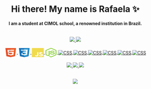 <h1 align="center" > Hi there! My name is Rafaela ✨ </h1>
<h4 align="center"> I am a student at CIMOL school, a renowned institution in Brazil. </h4>
<br>

<div margin = "50"; align="center">
  <a href="https://github.com/rafaelaport">
   <a href="https://github-readme-stats.vercel.app/api/pin/?username=rafaelavport&repo=github-readme-stats&theme=midnight-purple">
  <img height="180em" src="https://github-readme-stats.vercel.app/api?username=rafaelavport&show_icons=true&theme=midnight-purple"/>
  <img height="180em" src="https://github-readme-stats.vercel.app/api/top-langs/?username=rafaelavport&layout=compact&langs_count=7&theme=midnight-purple"/>
</div>



<div display: inline-block; margin-left: 20; align="center"><br>
    <img align="center" alt="rafa-HTML" height="30" width="40" src="https://raw.githubusercontent.com/devicons/devicon/master/icons/html5/html5-original.svg">
    <img align="center" alt="rafa-CSS" height="30" width="40" src="https://raw.githubusercontent.com/devicons/devicon/master/icons/css3/css3-original.svg">
    <img align="center" alt="rafa-Js" height="30" width="40" src="https://raw.githubusercontent.com/devicons/devicon/master/icons/javascript/javascript-plain.svg">
    <img align="center" alt="rafa-Js" height="30" width="40" src="https://raw.githubusercontent.com/devicons/devicon/master/icons/nodejs/nodejs-original.svg">
    <img align="center" alt="CSS" height="40" width="50" src="https://cdn.jsdelivr.net/gh/devicons/devicon/icons/java/java-original-wordmark.svg" />
    <img align="center" alt="CSS" height="30" width="40" src="https://cdn.jsdelivr.net/gh/devicons/devicon/icons/mysql/mysql-original.svg" />
    <img align="center" alt="CSS" height="30" width="40" src="https://cdn.jsdelivr.net/gh/devicons/devicon/icons/figma/figma-original.svg" />
    <img align="center" alt="CSS" height="30" width="40" src="https://cdn.jsdelivr.net/gh/devicons/devicon/icons/bootstrap/bootstrap-original.svg"/>
    <img align="center" alt="CSS" height="40" width="55" src="https://cdn.jsdelivr.net/gh/devicons/devicon/icons/ruby/ruby-original.svg" />
    <img align="center" alt="CSS" height="40" width="40" src="https://cdn.jsdelivr.net/gh/devicons/devicon/icons/rails/rails-plain-wordmark.svg" />
  </div>
  
</br>
<div align="center">
  <a href="https://www.instagram.com/rafaela.port" target="_blank">
    <img src="https://img.shields.io/badge/-Instagram-%23E4405F?style=for-the-badge&logo=instagram&logoColor=white" target="_blank">
  </a> 
  <a href="mailto:rafaelavitoriaport1590@gmail.com">
    <img src="https://img.shields.io/badge/-Gmail-%23333?style=for-the-badge&logo=gmail&logoColor=white" target="_blank">
  </a>
  <a href="https://www.linkedin.com/in/rafaela-vit%C3%B3ria-port-953589268" target="_blank">
    <img src="https://img.shields.io/badge/-LinkedIn-%230077B5?style=for-the-badge&logo=linkedin&logoColor=white" target="_blank">
  </a> 
</div>
<br>
<p align="center">
  <img align="center" src="https://profile-counter.glitch.me/rafaelavport/count.svg" />
</p>

